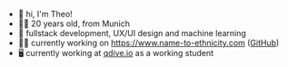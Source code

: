 
- 👋 hi, I'm Theo!
- 🙋‍♂️ 20 years old, from Munich
- 🌱 fullstack development, UX/UI design and machine learning
- 👨‍💻 currently working on https://www.name-to-ethnicity.com ([GitHub](https://github.com/name-ethnicity-classifier))
- 🖥️ currently working at [qdive.io](https://www.qdive.io/) as a working student

